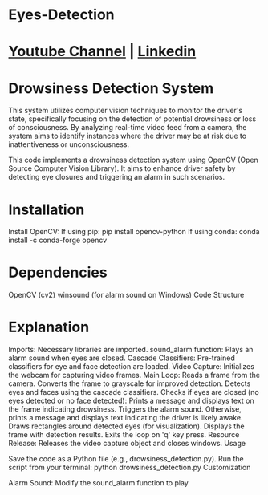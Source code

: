 # Eyes-Detection
# [Youtube Channel](https://www.youtube.com/channel/UCrT5u-1_J1ogG4l0TKhj21g) | [Linkedin](https://www.linkedin.com/in/noureddin-sameer-45760a236/)
# Drowsiness Detection System

This system utilizes computer vision techniques to monitor the driver's state, specifically focusing on the detection of potential drowsiness or loss of consciousness. By analyzing real-time video feed from a camera, the system aims to identify instances where the driver may be at risk due to inattentiveness or unconsciousness.

This code implements a drowsiness detection system using OpenCV (Open Source Computer Vision Library). It aims to enhance driver safety by detecting eye closures and triggering an alarm in such scenarios.

# Installation

Install OpenCV:
If using pip: pip install opencv-python
If using conda: conda install -c conda-forge opencv

# Dependencies
OpenCV (cv2)
winsound (for alarm sound on Windows)
Code Structure

# Explanation

Imports: Necessary libraries are imported.
sound_alarm function: Plays an alarm sound when eyes are closed.
Cascade Classifiers: Pre-trained classifiers for eye and face detection are loaded.
Video Capture: Initializes the webcam for capturing video frames.
Main Loop:
Reads a frame from the camera.
Converts the frame to grayscale for improved detection.
Detects eyes and faces using the cascade classifiers.
Checks if eyes are closed (no eyes detected or no face detected):
Prints a message and displays text on the frame indicating drowsiness.
Triggers the alarm sound.
Otherwise, prints a message and displays text indicating the driver is likely awake.
Draws rectangles around detected eyes (for visualization).
Displays the frame with detection results.
Exits the loop on 'q' key press.
Resource Release: Releases the video capture object and closes windows.
Usage

Save the code as a Python file (e.g., drowsiness_detection.py).
Run the script from your terminal: python drowsiness_detection.py
Customization

Alarm Sound: Modify the sound_alarm function to play
